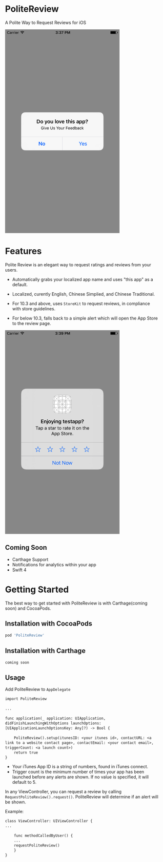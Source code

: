 # PoliteReview
A Polite Way to Request Reviews for iOS

<img src="/screenshots/screencap-1.png" width="375" height="667" />

# Features
Polite Review is an elegant way to request ratings and reviews from your users.

* Automatically grabs your localized app name and uses "this app" as a default.
* Localized, curently English, Chinese Simplied, and Chinese Traditional.

* For 10.3 and above, uses `StoreKit` to request reviews, in compliance with store guidelines.
* For below 10.3, falls back to a simple alert which will open the App Store to the review page.

<img src="/screenshots/screencap-3.png" width="375" height="667" />

## Coming Soon

* Carthage Support
* Notifications for analytics within your app
* Swift 4

# Getting Started

The best way to get started with PoliteReview is with Carthage(coming soon) and CocoaPods.

## Installation with CocoaPods
```ruby
pod 'PoliteReview'
```

## Installation with Carthage
```
coming soon
```

## Usage

Add PoliteReview to `AppDelegate`

```
import PoliteReview

...

func application(_ application: UIApplication, didFinishLaunchingWithOptions launchOptions: [UIApplicationLaunchOptionsKey: Any]?) -> Bool {

    PoliteReview().setup(itunesID: <your itunes id>, contactURL: <a link to a website contact page>, contactEmail: <your contact email>, triggerCount: <a launch count>)
    return true
}
```
* Your iTunes App ID is a string of numbers, found in iTunes connect.
* Trigger count is the minimum number of times your app has been launched before any alerts are shown. If no value is specified, it will default to 5.

In any ViewController, you can request a review by calling `RequestPoliteReview().request()`. PoliteReview will determine if an alert will be shown.

Example:

```
class ViewController: UIViewController {
...

    func methodCalledByUser() {
    ...
    requestPoliteReview()
    }
}
        
```



